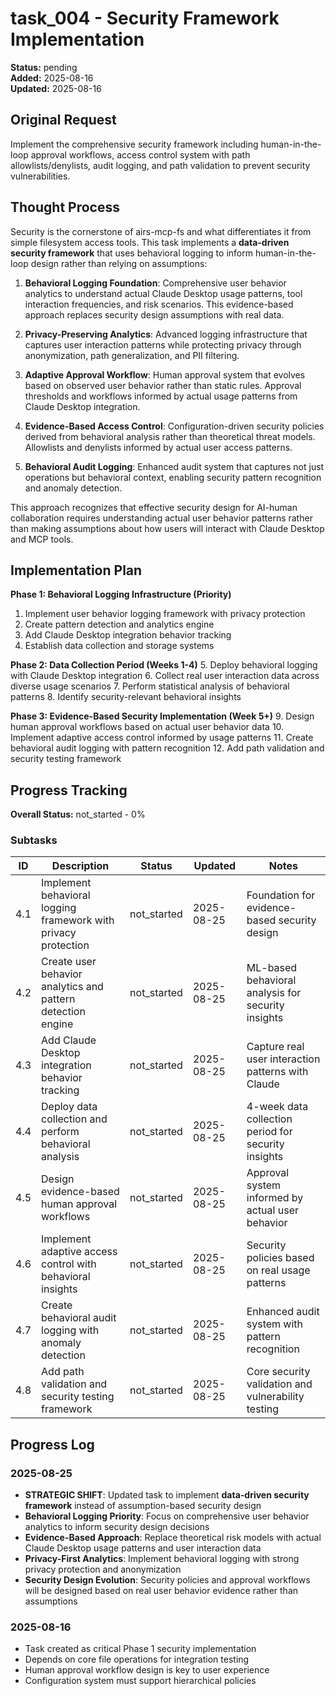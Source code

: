 # task_004 - Security Framework Implementation

**Status:** pending  
**Added:** 2025-08-16  
**Updated:** 2025-08-16

## Original Request
Implement the comprehensive security framework including human-in-the-loop approval workflows, access control system with path allowlists/denylists, audit logging, and path validation to prevent security vulnerabilities.

## Thought Process
Security is the cornerstone of airs-mcp-fs and what differentiates it from simple filesystem access tools. This task implements a **data-driven security framework** that uses behavioral logging to inform human-in-the-loop design rather than relying on assumptions:

1. **Behavioral Logging Foundation**: Comprehensive user behavior analytics to understand actual Claude Desktop usage patterns, tool interaction frequencies, and risk scenarios. This evidence-based approach replaces security design assumptions with real data.

2. **Privacy-Preserving Analytics**: Advanced logging infrastructure that captures user interaction patterns while protecting privacy through anonymization, path generalization, and PII filtering.

3. **Adaptive Approval Workflow**: Human approval system that evolves based on observed user behavior rather than static rules. Approval thresholds and workflows informed by actual usage patterns from Claude Desktop integration.

4. **Evidence-Based Access Control**: Configuration-driven security policies derived from behavioral analysis rather than theoretical threat models. Allowlists and denylists informed by actual user access patterns.

5. **Behavioral Audit Logging**: Enhanced audit system that captures not just operations but behavioral context, enabling security pattern recognition and anomaly detection.

This approach recognizes that effective security design for AI-human collaboration requires understanding actual user behavior patterns rather than making assumptions about how users will interact with Claude Desktop and MCP tools.

## Implementation Plan
**Phase 1: Behavioral Logging Infrastructure (Priority)**
1. Implement user behavior logging framework with privacy protection
2. Create pattern detection and analytics engine
3. Add Claude Desktop integration behavior tracking
4. Establish data collection and storage systems

**Phase 2: Data Collection Period (Weeks 1-4)**
5. Deploy behavioral logging with Claude Desktop integration
6. Collect real user interaction data across diverse usage scenarios
7. Perform statistical analysis of behavioral patterns
8. Identify security-relevant behavioral insights

**Phase 3: Evidence-Based Security Implementation (Week 5+)**
9. Design human approval workflows based on actual user behavior data
10. Implement adaptive access control informed by usage patterns
11. Create behavioral audit logging with pattern recognition
12. Add path validation and security testing framework

## Progress Tracking

**Overall Status:** not_started - 0%

### Subtasks
| ID | Description | Status | Updated | Notes |
|----|-------------|--------|---------|-------|
| 4.1 | Implement behavioral logging framework with privacy protection | not_started | 2025-08-25 | Foundation for evidence-based security design |
| 4.2 | Create user behavior analytics and pattern detection engine | not_started | 2025-08-25 | ML-based behavioral analysis for security insights |
| 4.3 | Add Claude Desktop integration behavior tracking | not_started | 2025-08-25 | Capture real user interaction patterns with Claude |
| 4.4 | Deploy data collection and perform behavioral analysis | not_started | 2025-08-25 | 4-week data collection period for security insights |
| 4.5 | Design evidence-based human approval workflows | not_started | 2025-08-25 | Approval system informed by actual user behavior |
| 4.6 | Implement adaptive access control with behavioral insights | not_started | 2025-08-25 | Security policies based on real usage patterns |
| 4.7 | Create behavioral audit logging with anomaly detection | not_started | 2025-08-25 | Enhanced audit system with pattern recognition |
| 4.8 | Add path validation and security testing framework | not_started | 2025-08-25 | Core security validation and vulnerability testing |

## Progress Log
### 2025-08-25
- **STRATEGIC SHIFT**: Updated task to implement **data-driven security framework** instead of assumption-based security design
- **Behavioral Logging Priority**: Focus on comprehensive user behavior analytics to inform security design decisions
- **Evidence-Based Approach**: Replace theoretical risk models with actual Claude Desktop usage patterns and user interaction data
- **Privacy-First Analytics**: Implement behavioral logging with strong privacy protection and anonymization
- **Security Design Evolution**: Security policies and approval workflows will be designed based on real user behavior evidence rather than assumptions

### 2025-08-16
- Task created as critical Phase 1 security implementation
- Depends on core file operations for integration testing
- Human approval workflow design is key to user experience
- Configuration system must support hierarchical policies
